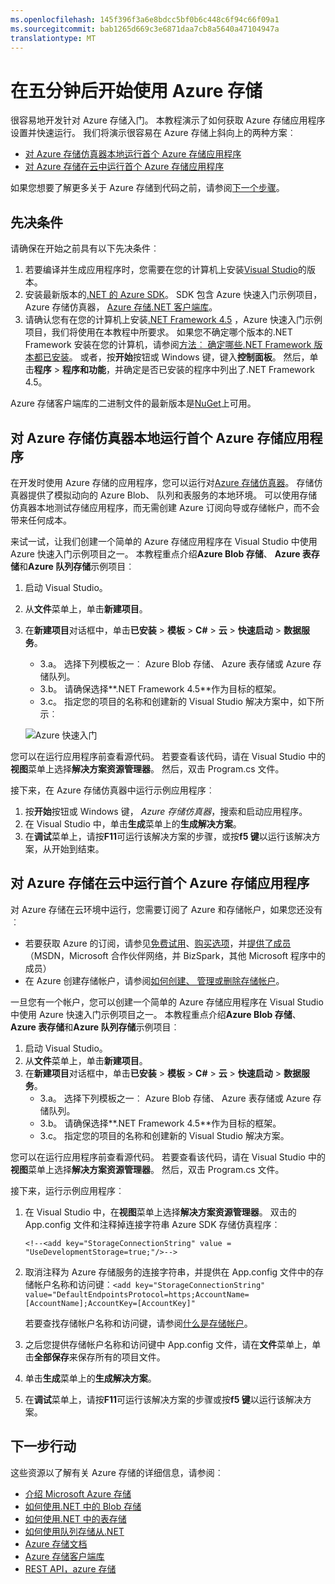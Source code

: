 ```yaml
---
ms.openlocfilehash: 145f396f3a6e8bdcc5bf0b6c448c6f94c66f09a1
ms.sourcegitcommit: bab1265d669c3e6871daa7cb8a5640a47104947a
translationtype: MT
---
```

<properties 
    pageTitle="在五分钟后开始使用 Azure 存储 |Microsoft Azure" 
    description="快速斜向提刀在 Microsoft Azure Blob、 表和队列使用 Azure 快速入门、 Visual Studio 和 Azure 存储仿真器。 运行在五分钟内首个 Azure 存储应用程序。" 
    services="storage" 
    documentationCenter=".net" 
    authors="tamram" 
    manager="adinah" 
    editor=""/>

<tags 
    ms.service="storage" 
    ms.workload="storage" 
    ms.tgt_pltfrm="na" 
    ms.devlang="dotnet" 
    ms.topic="article" 
    ms.date="05/28/2015" 
    ms.author="tamram;selcint"/>

# 在五分钟后开始使用 Azure 存储 

很容易地开发针对 Azure 存储入门。 本教程演示了如何获取 Azure 存储应用程序设置并快速运行。 我们将演示很容易在 Azure 存储上斜向上的两种方案︰

- [对 Azure 存储仿真器本地运行首个 Azure 存储应用程序](#run-your-first-azure-storage-application-locally-against-the-azure-storage-emulator)
- [对 Azure 存储在云中运行首个 Azure 存储应用程序](#run-your-first-azure-storage-application-against-azure-storage-in-the-cloud)

如果您想要了解更多关于 Azure 存储到代码之前，请参阅[下一个步骤](#next-steps)。

## 先决条件

请确保在开始之前具有以下先决条件︰

1. 若要编译并生成应用程序时，您需要在您的计算机上安装[Visual Studio](https://www.visualstudio.com/)的版本。 
2. 安装最新版本的[.NET 的 Azure SDK](http://azure.microsoft.com/downloads/)。 SDK 包含 Azure 快速入门示例项目，Azure 存储仿真器， [Azure 存储.NET 客户端库](https://msdn.microsoft.com/library/azure/wa_storage_30_reference_home.aspx)。
3. 请确认您有在您的计算机上安装[.NET Framework 4.5](http://www.microsoft.com/download/details.aspx?id=30653) ，Azure 快速入门示例项目，我们将使用在本教程中所要求。 如果您不确定哪个版本的.NET Framework 安装在您的计算机，请参阅[方法︰ 确定哪些.NET Framework 版本都已安装](https://msdn.microsoft.com/vstudio/hh925568.aspx)。 或者，按**开始**按钮或 Windows 键，键入**控制面板**。 然后，单击**程序** > **程序和功能**，并确定是否已安装的程序中列出了.NET Framework 4.5。

Azure 存储客户端库的二进制文件的最新版本是[NuGet](https://www.nuget.org/packages/WindowsAzure.Storage/)上可用。


## 对 Azure 存储仿真器本地运行首个 Azure 存储应用程序

在开发时使用 Azure 存储的应用程序，您可以运行对[Azure 存储仿真器](storage-use-emulator.md)。 存储仿真器提供了模拟动向的 Azure Blob、 队列和表服务的本地环境。 可以使用存储仿真器本地测试存储应用程序，而无需创建 Azure 订阅向导或存储帐户，而不会带来任何成本。

来试一试，让我们创建一个简单的 Azure 存储应用程序在 Visual Studio 中使用 Azure 快速入门示例项目之一。 本教程重点介绍**Azure Blob 存储**、 **Azure 表存储**和**Azure 队列存储**示例项目︰

1. 启动 Visual Studio。
2. 从**文件**菜单上，单击**新建项目**。
3. 在**新建项目**对话框中，单击**已安装** > **模板** > **C#** > **云** > **快速启动** > **数据服务**。
    - 3.a。  选择下列模板之一︰ Azure Blob 存储、 Azure 表存储或 Azure 存储队列。 
    - 3.b。 请确保选择**.NET Framework 4.5**作为目标的框架。   
    - 3.c。 指定您的项目的名称和创建新的 Visual Studio 解决方案中，如下所示︰
    
    ![Azure 快速入门][Image1]

您可以在运行应用程序前查看源代码。 若要查看该代码，请在 Visual Studio 中的**视图**菜单上选择**解决方案资源管理器**。 然后，双击 Program.cs 文件。 

接下来，在 Azure 存储仿真器中运行示例应用程序︰

1.  按**开始**按钮或 Windows 键， *Azure 存储仿真器*，搜索和启动应用程序。
2.  在 Visual Studio 中，单击**生成**菜单上的**生成解决方案**。 
3.  在**调试**菜单上，请按**F11**可运行该解决方案的步骤，或按**f5 键**以运行该解决方案，从开始到结束。

## 对 Azure 存储在云中运行首个 Azure 存储应用程序

对 Azure 存储在云环境中运行，您需要订阅了 Azure 和存储帐户，如果您还没有︰ 

- 若要获取 Azure 的订阅，请参见[免费试用](http://azure.microsoft.com/pricing/free-trial/)、[购买选项](http://azure.microsoft.com/pricing/purchase-options/)，并[提供了成员](http://azure.microsoft.com/pricing/member-offers/)（MSDN，Microsoft 合作伙伴网络，并 BizSpark，其他 Microsoft 程序中的成员）
- 在 Azure 创建存储帐户，请参阅[如何创建、 管理或删除存储帐户](storage-create-storage-account.md)。

一旦您有一个帐户，您可以创建一个简单的 Azure 存储应用程序在 Visual Studio 中使用 Azure 快速入门示例项目之一。 本教程重点介绍**Azure Blob 存储**、 **Azure 表存储**和**Azure 队列存储**示例项目︰

1. 启动 Visual Studio。
2. 从**文件**菜单上，单击**新建项目**。
3. 在**新建项目**对话框中，单击**已安装** > **模板** > **C#** > **云** > **快速启动** > **数据服务**。
    - 3.a。 选择下列模板之一︰ Azure Blob 存储、 Azure 表存储或 Azure 存储队列。
    - 3.b。 请确保选择**.NET Framework 4.5**作为目标的框架。
    - 3.c。 指定您的项目的名称和创建新的 Visual Studio 解决方案。 

您可以在运行应用程序前查看源代码。 若要查看该代码，请在 Visual Studio 中的**视图**菜单上选择**解决方案资源管理器**。 然后，双击 Program.cs 文件。 

接下来，运行示例应用程序︰

1.  在 Visual Studio 中，在**视图**菜单上选择**解决方案资源管理器**。 双击的 App.config 文件和注释掉连接字符串 Azure SDK 存储仿真程序︰

    `<!--<add key="StorageConnectionString" value = "UseDevelopmentStorage=true;"/>-->`

2.  取消注释为 Azure 存储服务的连接字符串，并提供在 App.config 文件中的存储帐户名称和访问键︰`<add key="StorageConnectionString" value="DefaultEndpointsProtocol=https;AccountName=[AccountName];AccountKey=[AccountKey]"`

    若要查找存储帐户名称和访问键，请参阅[什么是存储帐户](storage-whatis-account.md)。

3.  之后您提供存储帐户名称和访问键中 App.config 文件，请在**文件**菜单上，单击**全部保存**来保存所有的项目文件。
4.  单击**生成**菜单上的**生成解决方案**。
5.  在**调试**菜单上，请按**F11**可运行该解决方案的步骤或按**f5 键**以运行该解决方案。


## 下一步行动

这些资源以了解有关 Azure 存储的详细信息，请参阅︰

* [介绍 Microsoft Azure 存储](storage-introduction.md)
* [如何使用.NET 中的 Blob 存储](storage-dotnet-how-to-use-blobs.md)
* [如何使用.NET 中的表存储](storage-dotnet-how-to-use-tables.md)
* [如何使用队列存储从.NET](storage-dotnet-how-to-use-queues.md)
* [Azure 存储文档](http://azure.microsoft.com/documentation/services/storage/)
* [Azure 存储客户端库](https://msdn.microsoft.com/library/azure/wa_storage_30_reference_home.aspx)
* [REST API，azure 存储](https://msdn.microsoft.com/library/azure/dd179355.aspx)

[Image1]: ./media/storage-getting-started-guide/QuickStart.png
 
